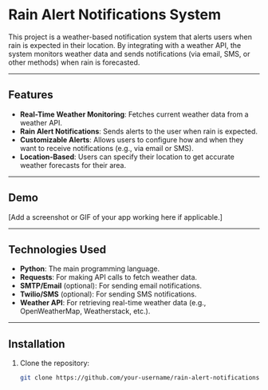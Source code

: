# Rain Alert Notifications System

This project is a weather-based notification system that alerts users when rain is expected in their location. By integrating with a weather API, the system monitors weather data and sends notifications (via email, SMS, or other methods) when rain is forecasted.

---

## Features

- **Real-Time Weather Monitoring**: Fetches current weather data from a weather API.
- **Rain Alert Notifications**: Sends alerts to the user when rain is expected.
- **Customizable Alerts**: Allows users to configure how and when they want to receive notifications (e.g., via email or SMS).
- **Location-Based**: Users can specify their location to get accurate weather forecasts for their area.

---

## Demo

[Add a screenshot or GIF of your app working here if applicable.]

---

## Technologies Used

- **Python**: The main programming language.
- **Requests**: For making API calls to fetch weather data.
- **SMTP/Email** (optional): For sending email notifications.
- **Twilio/SMS** (optional): For sending SMS notifications.
- **Weather API**: For retrieving real-time weather data (e.g., OpenWeatherMap, Weatherstack, etc.).

---

## Installation

1. Clone the repository:
   ```bash
   git clone https://github.com/your-username/rain-alert-notifications-system.git
